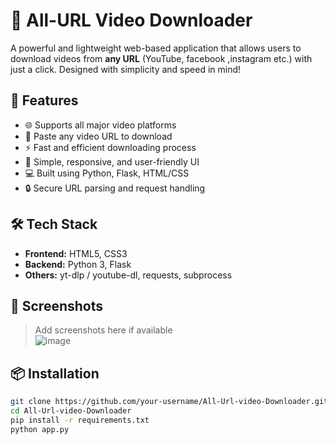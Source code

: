 # 🎥 All-URL Video Downloader

A powerful and lightweight web-based application that allows users to download videos from **any URL** (YouTube, facebook ,instagram etc.) with just a click. Designed with simplicity and speed in mind!

## 🚀 Features

- 🌐 Supports all major video platforms
- 🔗 Paste any video URL to download
- ⚡ Fast and efficient downloading process
- 🎯 Simple, responsive, and user-friendly UI
- 💻 Built using Python, Flask, HTML/CSS
- 🔒 Secure URL parsing and request handling

## 🛠️ Tech Stack

- **Frontend:** HTML5, CSS3
- **Backend:** Python 3, Flask
- **Others:** yt-dlp / youtube-dl, requests, subprocess

## 📸 Screenshots

> Add screenshots here if available  
![image](https://github.com/user-attachments/assets/77f2ec8b-6fb0-4c50-85a3-27ff95c21679)


## 📦 Installation

```bash
git clone https://github.com/your-username/All-Url-video-Downloader.git
cd All-Url-video-Downloader
pip install -r requirements.txt
python app.py
